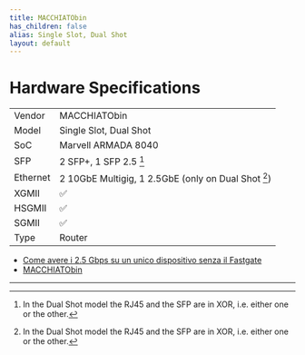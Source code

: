 ```yaml
---
title: MACCHIATObin
has_children: false
alias: Single Slot, Dual Shot
layout: default
---
```


# Hardware Specifications

|          |                                                       |
| -------- | ----------------------------------------------------- |
| Vendor   | MACCHIATObin                                          |
| Model    | Single Slot, Dual Shot                                |
| SoC      | Marvell ARMADA 8040                                   |
| SFP      | 2 SFP+, 1 SFP 2.5 [^xor]                              |
| Ethernet | 2 10GbE Multigig, 1 2.5GbE (only on Dual Shot [^xor]) |
| XGMII    | ✅                                                    |
| HSGMII   | ✅                                                    |
| SGMII    | ✅                                                    |
| Type     | Router                                                |


- [Come avere i 2.5 Gbps su un unico dispositivo senza il Fastgate](https://forum.fibra.click/d/17836-come-avere-i-25-gbps-su-un-unico-dispositivo-senza-il-fastgate)
- [MACCHIATObin](http://macchiatobin.net/)

<hr>

[^xor]: In the Dual Shot model the RJ45 and the SFP are in XOR, i.e. either one or the other.